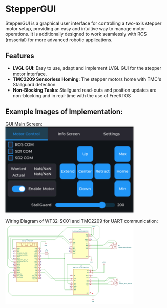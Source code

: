# StepperGUI

StepperGUI is a graphical user interface for controlling a two-axis stepper motor setup, providing an easy and intuitive way to manage motor operations. It is additionally designed to work seamlessly with ROS (rosserial) for more advanced robotic applications.



## Features
- **LVGL GUI**: Easy to use, adapt and implement LVGL GUI for the stepper motor interface.
- **TMC2209 Sensorless Homing**: The stepper motors home with TMC's Stallguard detection.
- **Non-Blocking Tasks**: Stallguard read-outs and position updates are non-blocking and in real-time with the use of FreeRTOS

## Example Images of Implementation:
GUI Main Screen:
<img src="./images/gui.png" alt="GUI" width="400">

Wiring Diagram of WT32-SC01 and TMC2209 for UART communication:
<img src="./images/wiring.png" alt="wiring diagram" width="400">
  


